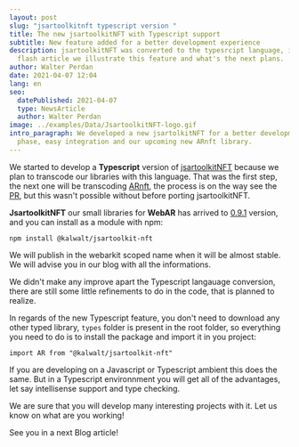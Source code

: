 ```yaml
---
layout: post
slug: "jsartoolkitnft typescript version "
title: The new jsartoolkitNFT with Typescript support
subtitle: New feature added for a better development experience
description: jsartoolkitNFT was converted to the typesrcipt language, in this
  flash article we illustrate this feature and what's the next plans.
author: Walter Perdan
date: 2021-04-07 12:04
lang: en
seo:
  datePublished: 2021-04-07
  type: NewsArticle
  author: Walter Perdan
image: ../examples/Data/JsartoolkitNFT-logo.gif
intro_paragraph: We developed a new jsartolkitNFT for a better development
  phase, easy integration and our upcoming new ARnft library.
---
```

We started to develop a **Typescript** version of [jsartoolkitNFT](https://github.com/webarkit/jsartoolkitNFT)  because we plan to transcode our libraries with this language. That was the first step, the next one will be transcoding [ARnft](https://github.com/webarkit/ARnft), the process is on the way see the [PR](https://github.com/webarkit/ARnft/pull/158), but this wasn't possible without before porting  jsartoolkitNFT. 

**JsartoolkitNFT** our small libraries for **WebAR** has arrived to [0.9.1](https://github.com/webarkit/jsartoolkitNFT/releases/tag/0.9.1) version, and you can install as a module with npm:

`npm install @kalwalt/jsartoolkit-nft`

We will publish in the webarkit scoped name when it will be almost stable. We will advise you in our blog with all the informations.

We didn't make any improve apart the Typescript langauage conversion, there are still some little refinements to do in the code, that is planned to realize.

In regards of the new Typescript feature, you don't need to download any other typed library, `types` folder is present  in the root folder, so everything you need to do is to install the package and import it in you project:

`import AR from "@kalwalt/jsartoolkit-nft"`

If you are developing on a Javascript or Typescript ambient this does the same. But in a Typescript environnment you will get all of the advantages, let say intellisense support and type checking. 

We are sure that you will develop many interesting projects with it. Let us know on what are you working!

See you in a next Blog article!